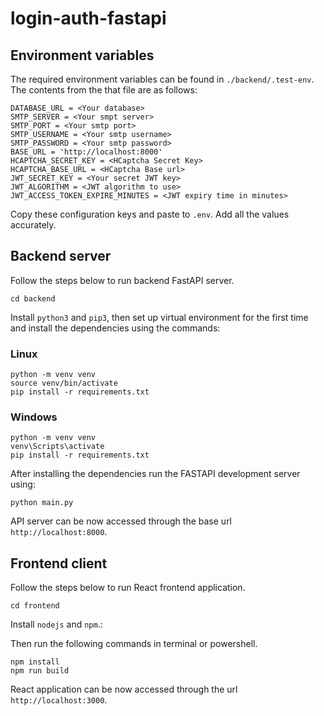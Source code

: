 # login-auth-fastapi

## Environment variables

The required environment variables can be found in `./backend/.test-env`. The contents from the that file are as follows:
```
DATABASE_URL = <Your database>
SMTP_SERVER = <Your smpt server>
SMTP_PORT = <Your smtp port>
SMTP_USERNAME = <Your smtp username>
SMTP_PASSWORD = <Your smtp password>
BASE_URL = 'http://localhost:8000'
HCAPTCHA_SECRET_KEY = <HCaptcha Secret Key>
HCAPTCHA_BASE_URL = <HCaptcha Base url>
JWT_SECRET_KEY = <Your secret JWT key>
JWT_ALGORITHM = <JWT algorithm to use>
JWT_ACCESS_TOKEN_EXPIRE_MINUTES = <JWT expiry time in minutes>
```

Copy these configuration keys and paste to `.env`. Add all the values accurately.

## Backend server

Follow the steps below to run backend FastAPI server.
```
cd backend
```

Install `python3` and `pip3`, then set up virtual environment for the first time and install the dependencies using the commands:

### Linux
```
python -m venv venv
source venv/bin/activate
pip install -r requirements.txt
```

### Windows
```
python -m venv venv
venv\Scripts\activate
pip install -r requirements.txt
```

After installing the dependencies run the FASTAPI development server using:
```
python main.py
```

API server can be now accessed through the base url `http://localhost:8000`.

## Frontend client
Follow the steps below to run React frontend application.
```
cd frontend
```

Install `nodejs` and `npm`.:

Then run the following commands in terminal or powershell.
```
npm install
npm run build
```

React application can be now accessed through the url `http://localhost:3000`.